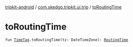 [tripkit-android](../index.md) / [com.skedgo.tripkit.ui.trip](index.md) / [toRoutingTime](./to-routing-time.md)

# toRoutingTime

`fun `[`TimeTag`](../com.skedgo.tripkit.common.model/-time-tag/index.md)`.toRoutingTime(tz: DateTimeZone): `[`RoutingTime`](-routing-time.md)